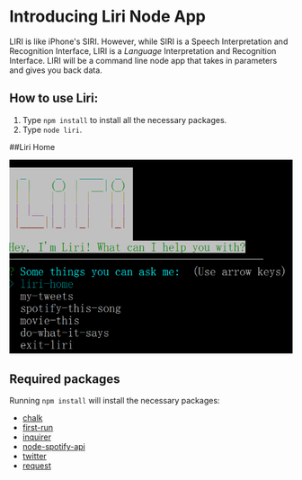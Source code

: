 # Introducing Liri Node App

LIRI is like iPhone's SIRI. However, while SIRI is a Speech Interpretation and Recognition Interface, LIRI is a _Language_ Interpretation and Recognition Interface. LIRI will be a command line node app that takes in parameters and gives you back data.


## How to use Liri:

1. Type `npm install` to install all the necessary packages. 
2. Type `node liri`.



##Liri Home

![](liri-home.png)


## Required packages
Running `npm install` will install the necessary packages:

- [chalk](https://www.npmjs.com/browse/keyword/chalk) 
- [first-run](https://www.npmjs.com/package/first-run) 
- [inquirer](https://www.npmjs.com/package/inquirer) 
- [node-spotify-api](https://www.npmjs.com/package/node-spotify-api) 
- [twitter](https://www.npmjs.com/package/twitter) 
- [request](https://www.npmjs.com/package/request) 
